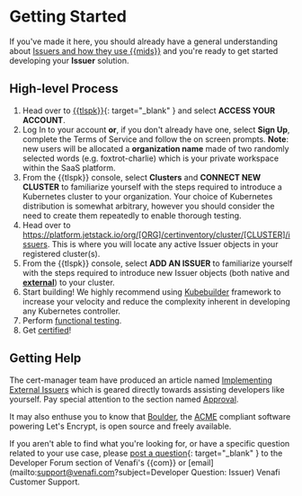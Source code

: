 # Getting Started

If you've made it here, you should already have a general understanding about [Issuers and how they use {{mids}}](1-overview-issuers.md) and you're ready to get started developing your **Issuer** solution.

## High-level Process

1. Head over to [{{tlspk}}](https://platform.jetstack.io/){: target="_blank" } and select **ACCESS YOUR ACCOUNT**.
1. Log In to your account **or**, if you don't already have one, select **Sign Up**, complete the Terms of Service  and follow the on screen prompts.
**Note**: new users will be allocated a **organization name** made of two randomly selected words (e.g. foxtrot-charlie) which is your private workspace within the SaaS platform.
1. From the {{tlspk}} console, select **Clusters** and **CONNECT NEW CLUSTER** to familiarize yourself with the steps required to introduce a Kubernetes cluster to your organization.
Your choice of Kubernetes distribution is somewhat arbitrary, however you should consider the need to create them repeatedly to enable thorough testing.
1. Head over to https://platform.jetstack.io/org/[ORG]/certinventory/cluster/[CLUSTER]/issuers.
This is where you will locate any active Issuer objects in your registered cluster(s).
1. From the {{tlspk}} console, select **ADD AN ISSUER** to familiarize yourself with the steps required to introduce new Issuer objects (both native and [**external**](https://cert-manager.io/docs/configuration/external/#known-external-issuers)) to your cluster.
1. Start building!
We highly recommend using [Kubebuilder](https://github.com/kubernetes-sigs/kubebuilder) framework to increase your velocity and reduce the complexity inherent in developing any Kubernetes controller.
1. Perform [functional testing](3-functional-testing-issuers.md).
1. Get [certified](../../Certification/TLS-Protect-For-Kubernetes/1-tlsp-certification-intro.md)!

## Getting Help

The cert-manager team have produced an article named [Implementing External Issuers](https://cert-manager.io/docs/contributing/external-issuers/) which is geared directly towards assisting developers like yourself.
Pay special attention to the section named [Approval](https://cert-manager.io/docs/contributing/external-issuers/#approval).

It may also enthuse you to know that [Boulder](https://github.com/letsencrypt/boulder), the [ACME](https://en.wikipedia.org/wiki/Automatic_Certificate_Management_Environment) compliant software powering Let's Encrypt, is open source and freely available.

If you aren't able to find what you're looking for, or have a specific question related to your use case, please [post a question](https://community.venafi.com/ask-the-community-23){: target="_blank" } to the Developer Forum section of Venafi's {{com}} or [email](mailto:support@venafi.com?subject=Developer Question: Issuer) Venafi Customer Support.
